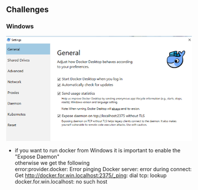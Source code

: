 ## Challenges
### Windows
![alt text](Docker-_Settings.PNG)
* if you want to run docker from Windows it is important to enable the "Expose Daemon"    
otherwise we get the following   
error:provider.docker: Error pinging Docker server: error during connect:  
Get http://docker.for.win.localhost:2375/_ping: dial tcp: lookup docker.for.win.localhost: no such host  
